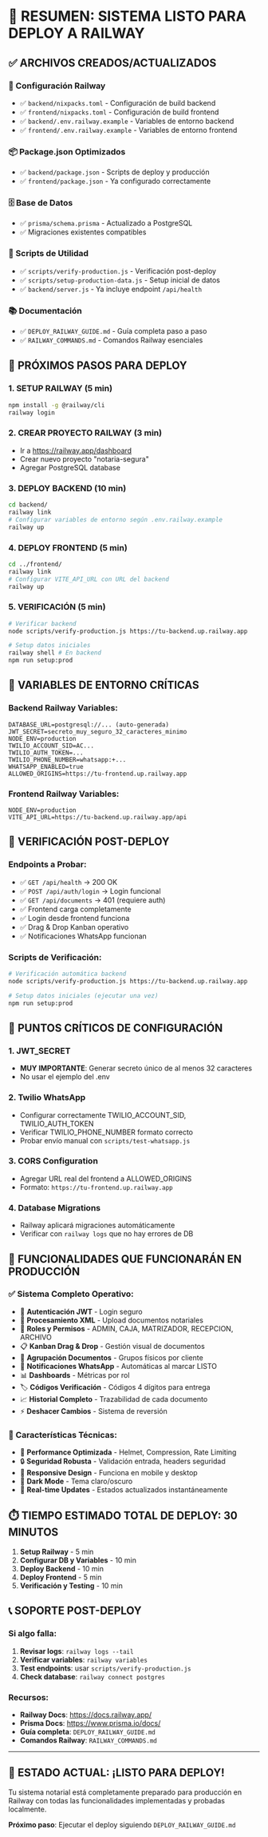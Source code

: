 # 🚀 RESUMEN: SISTEMA LISTO PARA DEPLOY A RAILWAY

## ✅ ARCHIVOS CREADOS/ACTUALIZADOS

### 📁 Configuración Railway
- ✅ `backend/nixpacks.toml` - Configuración de build backend
- ✅ `frontend/nixpacks.toml` - Configuración de build frontend  
- ✅ `backend/.env.railway.example` - Variables de entorno backend
- ✅ `frontend/.env.railway.example` - Variables de entorno frontend

### 📦 Package.json Optimizados
- ✅ `backend/package.json` - Scripts de deploy y producción
- ✅ `frontend/package.json` - Ya configurado correctamente

### 🗄️ Base de Datos
- ✅ `prisma/schema.prisma` - Actualizado a PostgreSQL
- ✅ Migraciones existentes compatibles

### 🔧 Scripts de Utilidad
- ✅ `scripts/verify-production.js` - Verificación post-deploy
- ✅ `scripts/setup-production-data.js` - Setup inicial de datos
- ✅ `backend/server.js` - Ya incluye endpoint `/api/health`

### 📚 Documentación
- ✅ `DEPLOY_RAILWAY_GUIDE.md` - Guía completa paso a paso
- ✅ `RAILWAY_COMMANDS.md` - Comandos Railway esenciales

## 🎯 PRÓXIMOS PASOS PARA DEPLOY

### 1. SETUP RAILWAY (5 min)
```bash
npm install -g @railway/cli
railway login
```

### 2. CREAR PROYECTO RAILWAY (3 min)
- Ir a https://railway.app/dashboard
- Crear nuevo proyecto "notaria-segura"
- Agregar PostgreSQL database

### 3. DEPLOY BACKEND (10 min)
```bash
cd backend/
railway link
# Configurar variables de entorno según .env.railway.example
railway up
```

### 4. DEPLOY FRONTEND (5 min)
```bash
cd ../frontend/
railway link
# Configurar VITE_API_URL con URL del backend
railway up
```

### 5. VERIFICACIÓN (5 min)
```bash
# Verificar backend
node scripts/verify-production.js https://tu-backend.up.railway.app

# Setup datos iniciales
railway shell # En backend
npm run setup:prod
```

## 🔑 VARIABLES DE ENTORNO CRÍTICAS

### Backend Railway Variables:
```
DATABASE_URL=postgresql://... (auto-generada)
JWT_SECRET=secreto_muy_seguro_32_caracteres_minimo
NODE_ENV=production
TWILIO_ACCOUNT_SID=AC...
TWILIO_AUTH_TOKEN=...
TWILIO_PHONE_NUMBER=whatsapp:+...
WHATSAPP_ENABLED=true
ALLOWED_ORIGINS=https://tu-frontend.up.railway.app
```

### Frontend Railway Variables:
```
NODE_ENV=production
VITE_API_URL=https://tu-backend.up.railway.app/api
```

## 🧪 VERIFICACIÓN POST-DEPLOY

### Endpoints a Probar:
- ✅ `GET /api/health` → 200 OK
- ✅ `POST /api/auth/login` → Login funcional
- ✅ `GET /api/documents` → 401 (requiere auth)
- ✅ Frontend carga completamente
- ✅ Login desde frontend funciona
- ✅ Drag & Drop Kanban operativo
- ✅ Notificaciones WhatsApp funcionan

### Scripts de Verificación:
```bash
# Verificación automática backend
node scripts/verify-production.js https://tu-backend.up.railway.app

# Setup datos iniciales (ejecutar una vez)
npm run setup:prod
```

## 🚨 PUNTOS CRÍTICOS DE CONFIGURACIÓN

### 1. JWT_SECRET
- **MUY IMPORTANTE**: Generar secreto único de al menos 32 caracteres
- No usar el ejemplo del .env

### 2. Twilio WhatsApp
- Configurar correctamente TWILIO_ACCOUNT_SID, TWILIO_AUTH_TOKEN
- Verificar TWILIO_PHONE_NUMBER formato correcto
- Probar envío manual con `scripts/test-whatsapp.js`

### 3. CORS Configuration  
- Agregar URL real del frontend a ALLOWED_ORIGINS
- Formato: `https://tu-frontend.up.railway.app`

### 4. Database Migrations
- Railway aplicará migraciones automáticamente
- Verificar con `railway logs` que no hay errores de DB

## 🎉 FUNCIONALIDADES QUE FUNCIONARÁN EN PRODUCCIÓN

### ✅ Sistema Completo Operativo:
- 🔐 **Autenticación JWT** - Login seguro
- 📄 **Procesamiento XML** - Upload documentos notariales  
- 👥 **Roles y Permisos** - ADMIN, CAJA, MATRIZADOR, RECEPCION, ARCHIVO
- 📋 **Kanban Drag & Drop** - Gestión visual de documentos
- 🔗 **Agrupación Documentos** - Grupos físicos por cliente
- 📱 **Notificaciones WhatsApp** - Automáticas al marcar LISTO
- 📊 **Dashboards** - Métricas por rol
- 🏷️ **Códigos Verificación** - Códigos 4 dígitos para entrega
- 📈 **Historial Completo** - Trazabilidad de cada documento
- ⚡ **Deshacer Cambios** - Sistema de reversión

### 🔧 Características Técnicas:
- 🚀 **Performance Optimizada** - Helmet, Compression, Rate Limiting
- 🔒 **Seguridad Robusta** - Validación entrada, headers seguridad
- 📱 **Responsive Design** - Funciona en mobile y desktop
- 🌙 **Dark Mode** - Tema claro/oscuro
- 🔄 **Real-time Updates** - Estados actualizados instantáneamente

## ⏱️ TIEMPO ESTIMADO TOTAL DE DEPLOY: 30 MINUTOS

1. **Setup Railway** - 5 min
2. **Configurar DB y Variables** - 10 min  
3. **Deploy Backend** - 10 min
4. **Deploy Frontend** - 5 min
5. **Verificación y Testing** - 10 min

## 📞 SOPORTE POST-DEPLOY

### Si algo falla:
1. **Revisar logs**: `railway logs --tail`
2. **Verificar variables**: `railway variables`
3. **Test endpoints**: usar `scripts/verify-production.js`
4. **Check database**: `railway connect postgres`

### Recursos:
- **Railway Docs**: https://docs.railway.app/
- **Prisma Docs**: https://www.prisma.io/docs/
- **Guía completa**: `DEPLOY_RAILWAY_GUIDE.md`
- **Comandos Railway**: `RAILWAY_COMMANDS.md`

---

## 🎯 ESTADO ACTUAL: ¡LISTO PARA DEPLOY! 

Tu sistema notarial está completamente preparado para producción en Railway con todas las funcionalidades implementadas y probadas localmente.

**Próximo paso**: Ejecutar el deploy siguiendo `DEPLOY_RAILWAY_GUIDE.md`